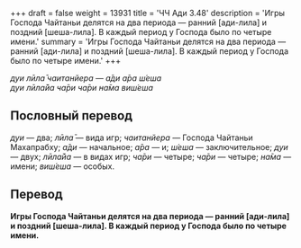 +++
draft = false
weight = 13931
title = 'ЧЧ Ади 3.48'
description = 'Игры Господа Чайтаньи делятся на два периода — ранний [ади-лила] и поздний [шеша-лила]. В каждый период у Господа было по четыре имени.'
summary = 'Игры Господа Чайтаньи делятся на два периода — ранний [ади-лила] и поздний [шеша-лила]. В каждый период у Господа было по четыре имени.'
+++

_дуи лӣла̄ чаитанйера — а̄ди а̄ра ш́еша  
дуи лӣла̄йа ча̄ри ча̄ри на̄ма виш́еша_

## Пословный перевод

_дуи_ — два; _лӣла̄_ — вида игр; _чаитанйера_ — Господа Чайтаньи Махапрабху; _а̄ди_ — начальное; _а̄ра_ — и; _ш́еша_ — заключительное; _дуи_ — двух; _лӣла̄йа_ — в видах игр; _ча̄ри_ — четыре; _ча̄ри_ — четыре; _на̄ма_ — имени; _виш́еша_ — особых.

## Перевод

**Игры Господа Чайтаньи делятся на два периода — ранний \[ади-лила\] и поздний \[шеша-лила\]. В каждый период у Господа было по четыре имени.**
